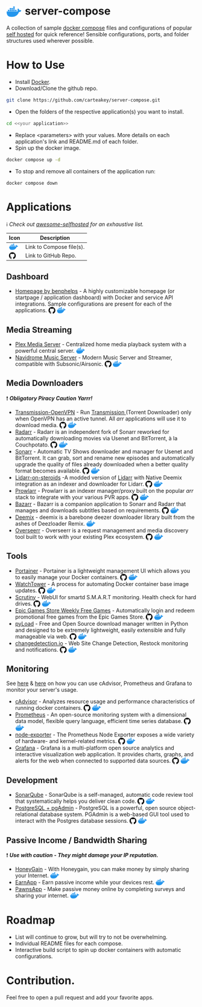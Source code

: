 # <img src="_assets/docker-compose.png" height="30" align="center"/> server-compose

A collection of sample [docker compose](https://docs.docker.com/compose/) files and configurations of popular [self hosted](https://www.reddit.com/r/selfhosted/) for quick reference! Sensible configurations, ports, and folder structures used wherever possible.

# How to Use

- Install [Docker](https://docs.docker.com/get-docker/).
- Download/Clone the github repo.
```bash
git clone https://github.com/carteakey/server-compose.git
```
- Open the folders of the respective application(s) you want to install.
```bash
cd <<your application>>
```
- Replace &lt;parameters&gt; with your values. More details on each application's link and README.md of each folder.
- Spin up the docker image.

```bash
docker compose up -d
```

- To stop and remove all containers of the application run:

```
docker compose down
```

# Applications

:information_source: _Check out [awesome-selfhosted](https://github.com/awesome-selfhosted/awesome-selfhosted) for an exhaustive list._

|Icon|Description|
|----|----|
|<img src="_assets/docker-compose.png" height="18" align="top"/> | Link to Compose file(s). 
| <img src="_assets/github.png" height="18" align="top"/> | Link to GitHub Repo.


## Dashboard

- [Homepage by benphelps](https://github.com/benphelps/homepage) - A highly customizable homepage (or startpage / application dashboard) with Docker and service API integrations. Sample configurations are present for each of the applications. 
<a href="https://github.com/benphelps/homepage"><img src="_assets/github.png" height="18" align="top"/></a>
<a href="homepage"><img src="_assets/docker-compose.png" height="18" align="top"/></a>

## Media Streaming

- [Plex Media Server](https://www.plex.tv/) - Centralized home media playback system with a powerful central server.
<a href="plexmediaserver"><img src="_assets/docker-compose.png" height="18" align="top"/></a>
- [Navidrome Music Server](https://www.navidrome.org) - Modern Music Server and Streamer, compatible with Subsonic/Airsonic.
<a href="https://github.com/navidrome/navidrome"><img src="_assets/github.png" height="18" align="top"/></a>
<a href="navidrome"><img src="_assets/docker-compose.png" height="18" align="top"/></a>

## Media Downloaders

:exclamation: **_Obligatory Piracy Caution Yarrr!_**

- [Transmission-OpenVPN](https://haugene.github.io/docker-transmission-openvpn/) - Run [Transmission ]()(Torrent Downloader) only when OpenVPN has an active tunnel. All _arr_ applications will use it to download media.
<a href="https://github.com/haugene/docker-transmission-openvpn"><img src="_assets/github.png" height="18" align="top"/></a> 
<a href="transmission-openvpn"><img src="_assets/docker-compose.png" height="18" align="top"/></a>
- [Radarr](https://radarr.video/) - Radarr is an independent fork of Sonarr reworked for automatically downloading movies via Usenet and BitTorrent, à la Couchpotato.
<a href="https://github.com/Radarr/Radarr"><img src="_assets/github.png" height="18" align="top"/></a>
<a href="radarr"><img src="_assets/docker-compose.png" height="18" align="top"/></a>
- [Sonarr](https://sonarr.tv/) - Automatic TV Shows downloader and manager for Usenet and BitTorrent. It can grab, sort and rename new episodes and automatically upgrade the quality of files already downloaded when a better quality format becomes available. 
<a href="https://github.com/Sonarr/Sonarr"><img src="_assets/github.png" height="18" align="top"/></a>
<a href="sonarr"><img src="_assets/docker-compose.png" height="18" align="top"/></a>
- [Lidarr-on-steroids](https://github.com/youegraillot/lidarr-on-steroids) -A modded version of [Lidarr](https://lidarr.audio/) with Native Deemix integration as an indexer and downloader for Lidarr.
<a href="https://github.com/youegraillot/lidarr-on-steroids"><img src="_assets/github.png" height="18" align="top"/></a>
<a href="lidarr-on-steroids"><img src="_assets/docker-compose.png" height="18" align="top"/></a>
- [Prowlarr](https://wiki.servarr.com/prowlarr) - Prowlarr is an indexer manager/proxy built on the popular _arr_ stack to integrate with your various PVR apps. 
<a href="https://github.com/Prowlarr/Prowlarr"><img src="_assets/github.png" height="18" align="top"/></a>
<a href="prowlarr"><img src="_assets/docker-compose.png" height="18" align="top"/></a>
- [Bazarr](https://www.bazarr.media/) - Bazarr is a companion application to Sonarr and Radarr that manages and downloads subtitles based on requirements.
<a href="https://github.com/morpheus65535/bazarr"><img src="_assets/github.png" height="18" align="top"/></a>
<a href="bazarr"><img src="_assets/docker-compose.png" height="18" align="top"/></a>
- [Deemix](https://deemix.app/) - deemix is a barebone deezer downloader library built from the ashes of Deezloader Remix.
<a href="deemix"><img src="_assets/docker-compose.png" height="18" align="top"/></a>
- [Overseerr](https://overseerr.dev/) - Overseerr is a request management and media discovery tool built to work with your existing Plex ecosystem.
<a href="https://github.com/sct/overseerr"><img src="_assets/github.png" height="18" align="top"/></a>
<a href="overseerr"><img src="_assets/docker-compose.png" height="18" align="top"/></a>
## Tools
- [Portainer](https://www.portainer.io) - Portainer is a lightweight management UI which allows you to easily manage your Docker containers.
<a href="https://github.com/portainer/portainer"><img src="_assets/github.png" height="18" align="top"/></a>
<a href="portainer"><img src="_assets/docker-compose.png" height="18" align="top"/></a>
- [WatchTower](https://containrrr.dev/watchtower/) - A process for automating Docker container base image updates.
<a href="https://github.com/containrrr/watchtower"><img src="_assets/github.png" height="18" align="top"/></a>
<a href="watchtower"><img src="_assets/docker-compose.png" height="18" align="top"/></a>
- [Scrutiny](https://github.com/AnalogJ/scrutiny) - WebUI for smartd S.M.A.R.T monitoring. Health check for hard drives.
<a href="https://github.com/AnalogJ/scrutiny"><img src="_assets/github.png" height="18" align="top"/></a>
<a href="scrutiny"><img src="_assets/docker-compose.png" height="18" align="top"/></a>
- [Epic Games Store Weekly Free Games](https://hub.docker.com/r/charlocharlie/epicgames-freegames) - Automatically login and redeem promotional free games from the Epic Games Store.
<a href="https://github.com/claabs/epicgames-freegames-node"><img src="_assets/github.png" height="18" align="top"/></a>
<a href="epicgames-freegames"><img src="_assets/docker-compose.png" height="18" align="top"/></a>
- [pyLoad](https://pyload.net) - Free and Open Source download manager written in Python and designed to be extremely lightweight, easily extensible and fully manageable via web.
<a href="https://github.com/pyload/pyload"><img src="_assets/github.png" height="18" align="top"/></a>
<a href="pyload"><img src="_assets/docker-compose.png" height="18" align="top"/></a>
- [changedetection.io](https://github.com/dgtlmoon/changedetection.io) - Web Site Change Detection, Restock monitoring and notifications.
<a href="https://github.com/dgtlmoon/changedetection.io"><img src="_assets/github.png" height="18" align="top"/></a>
<a href="changedetection.io"><img src="_assets/docker-compose.png" height="18" align="top"/></a>

## Monitoring

See [here](https://prometheus.io/docs/guides/cadvisor/) & [here](https://grafana.com/docs/grafana/latest/getting-started/get-started-grafana-prometheus) on how you can use cAdvisor, Prometheus and Grafana to monitor your server's usage.

- [cAdvisor](https://github.com/google/cadvisor) - Analyzes resource usage and performance characteristics of running docker containers.
<a href="https://github.com/google/cadvisor"><img src="_assets/github.png" height="18" align="top"/></a>
<a href="cadvisor"><img src="_assets/docker-compose.png" height="18" align="top"/></a>
- [Prometheus](https://prometheus.io/) - An open-source monitoring system with a dimensional data model, flexible query language, efficient time series database.
<a href="https://github.com/prometheus/prometheus"><img src="_assets/github.png" height="18" align="top"/></a>
<a href="prometheus"><img src="_assets/docker-compose.png" height="18" align="top"/></a>
- [node-exporter](https://github.com/prometheus/node_exporter) - The Prometheus Node Exporter exposes a wide variety of hardware- and kernel-related metrics.
<a href="https://github.com/prometheus/node_exporter"><img src="_assets/github.png" height="18" align="top"/></a>
<a href="node-exporter"><img src="_assets/docker-compose.png" height="18" align="top"/></a>
- [Grafana](https://grafana.com/) - Grafana is a multi-platform open source analytics and interactive visualization web application. It provides charts, graphs, and alerts for the web when connected to supported data sources.
<a href="https://github.com/grafana/grafana"><img src="_assets/github.png" height="18" align="top"/></a>
<a href="grafana"><img src="_assets/docker-compose.png" height="18" align="top"/></a>

## Development

- [SonarQube](https://docs.sonarqube.org/latest) - SonarQube is a self-managed, automatic code review tool that systematically helps you deliver clean code.
<a href="https://github.com/SonarSource/sonarqube"><img src="_assets/github.png" height="18" align="top"/></a>
<a href="sonarqube"><img src="_assets/docker-compose.png" height="18" align="top"/></a>
- [PostgreSQL + pgAdmin](https://www.postgresql.org/) - PostgreSQL is a powerful, open source object-relational database system. PGAdmin is a web-based GUI tool used to interact with the Postgres database sessions.
<a href="https://github.com/postgres/postgres"><img src="_assets/github.png" height="18" align="top"/></a>
<a href="postgres-pgadmin"><img src="_assets/docker-compose.png" height="18" align="top"/></a>

## Passive Income / Bandwidth Sharing

:exclamation: **_Use with caution - They might damage your IP reputation._**

- [HoneyGain](https://www.honeygain.com/) - With Honeygain, you can make money by simply sharing your Internet.
<a href="honeygain"><img src="_assets/docker-compose.png" height="18" align="top"/></a>
- [EarnApp](https://earnapp.com/bandwidth) - Earn passive income while your devices rest.
<a href="earnapp"><img src="_assets/docker-compose.png" height="18" align="top"/></a>
- [PawnsApp](https://pawns.app/internet-sharing/) - Make passive money online by completing surveys and sharing your internet. 
<a href="pawnscli"><img src="_assets/docker-compose.png" height="18" align="top"/></a>

# Roadmap

- List will continue to grow, but will try to not be overwhelming.
- Individual README files for each compose.
- Interactive build script to spin up docker containers with automatic configurations.

# Contribution.

Feel free to open a pull request and add your favorite apps.

